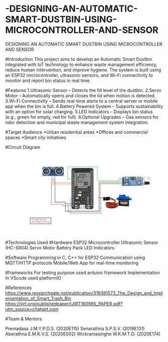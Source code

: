 # -DESIGNING-AN-AUTOMATIC-SMART-DUSTBIN-USING-MICROCONTROLLER-AND-SENSOR
 DESIGNING AN AUTOMATIC SMART DUSTBIN  USING MICROCONTROLLER AND SENSOR
 
#Introduction
This project aims to develop an Automatic Smart Dustbin integrated with IoT technology to enhance waste management efficiency, reduce human intervention, and improve hygiene. The system is built using an ESP32 microcontroller, ultrasonic sensors, and Wi-Fi connectivity to monitor and report bin status in real time.

#Features
1.Ultrasonic Sensor – Detects the fill level of the dustbin.
2.Servo Motor – Automatically opens and closes the lid when motion is detected.
3.Wi-Fi Connectivity – Sends real-time alerts to a central server or mobile app when the bin is full.
4.Battery Powered System – Supports sustainability with an option for solar charging.
5.LED Indicators – Displays bin status (e.g., green for empty, red for full).
6.Optional Upgrades – Gas sensors for odor detection and municipal waste management system integration.

#Target Audience
*Urban residential areas
*Offices and commercial spaces
*Smart city initiatives

#Circuit Diagram
![image alt](https://github.com/KaushalyaAberathna/-DESIGNING-AN-AUTOMATIC-SMART-DUSTBIN-USING-MICROCONTROLLER-AND-SENSOR/blob/dc7cc5610a02853ceb78bc3d932c447ba24a6156/smart_dustbin_ESP32.png)

#Technologies Used
#Hardware
ESP32 Microcontroller
Ultrasonic Sensor (HC-SR04)
Servo Motor
Battery Pack
LED Indicators

#Software
Programming in C, C++ for ESP32
Communication using MQTT/HTTP protocols
Mobile/Web App for real-time monitoring

#frameworks
For testing purpose used arduino framework
Implementation In VScode used platformIO

#References
https://www.researchgate.net/publication/319381573_The_Design_and_Implementation_of_Smart_Trash_Bin
https://ijirt.org/publishedpaper/IJIRT160995_PAPER.pdf?utm_source=chatgpt.com

#Team & Mentors

Premadasa J.M.Y.P.D.S. (2020E115)
Senarathna S.P.S.V. (2019E131)
Aberathna E.M.K.V.S. (2020E002)
Wickramasinghe W.K.M.T.D. (2020E174)


